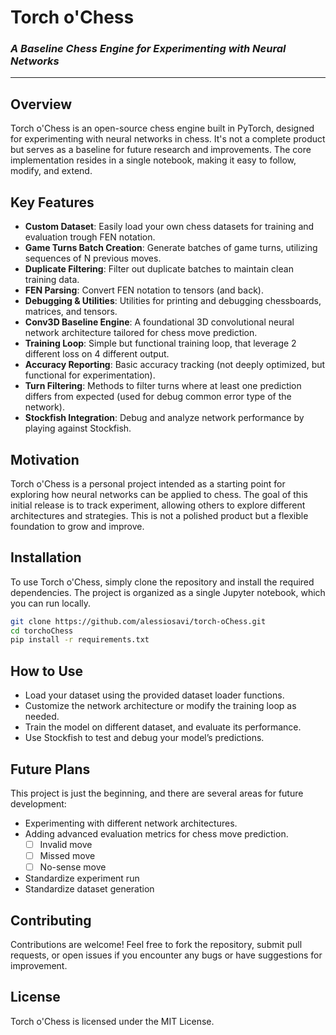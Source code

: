 # Torch o'Chess

### *A Baseline Chess Engine for Experimenting with Neural Networks*

---

## Overview

Torch o'Chess is an open-source chess engine built in PyTorch, designed for experimenting with neural networks in chess.
It's not a complete product but serves as a baseline for future research and improvements.
The core implementation resides in a single notebook, making it easy to follow, modify, and extend.

## Key Features

- **Custom Dataset**: Easily load your own chess datasets for training and evaluation trough FEN notation.
- **Game Turns Batch Creation**: Generate batches of game turns, utilizing sequences of N previous moves.
- **Duplicate Filtering**: Filter out duplicate batches to maintain clean training data.
- **FEN Parsing**: Convert FEN notation to tensors (and back).
- **Debugging & Utilities**: Utilities for printing and debugging chessboards, matrices, and tensors.
- **Conv3D Baseline Engine**: A foundational 3D convolutional neural network architecture tailored for chess move prediction.
- **Training Loop**: Simple but functional training loop, that leverage 2 different loss on 4 different output.
- **Accuracy Reporting**: Basic accuracy tracking (not deeply optimized, but functional for experimentation).
- **Turn Filtering**: Methods to filter turns where at least one prediction differs from expected (used for debug common error type of the network).
- **Stockfish Integration**: Debug and analyze network performance by playing against Stockfish.

## Motivation

Torch o'Chess is a personal project intended as a starting point for exploring how neural networks can be applied to chess.
The goal of this initial release is to track experiment, allowing others to explore different architectures and strategies.
This is not a polished product but a flexible foundation to grow and improve.

## Installation

To use Torch o'Chess, simply clone the repository and install the required dependencies. The project is organized as a single Jupyter notebook, which you can run locally.

```bash
git clone https://github.com/alessiosavi/torch-oChess.git
cd torchoChess
pip install -r requirements.txt
```

## How to Use

- Load your dataset using the provided dataset loader functions.
- Customize the network architecture or modify the training loop as needed.
- Train the model on different dataset, and evaluate its performance.
- Use Stockfish to test and debug your model’s predictions.

## Future Plans

This project is just the beginning, and there are several areas for future development:
- Experimenting with different network architectures.
- Adding advanced evaluation metrics for chess move prediction.
  - [ ] Invalid move
  - [ ] Missed move
  - [ ] No-sense move
- Standardize experiment run
- Standardize dataset generation

## Contributing

Contributions are welcome! Feel free to fork the repository, submit pull requests, or open issues if you encounter any bugs or have suggestions for improvement.

## License

Torch o'Chess is licensed under the MIT License.
